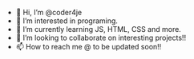 - 👋 Hi, I’m @coder4je
- 👀 I’m interested in programing.
- 🌱 I’m currently learning JS, HTML, CSS and more. 
- 💞️ I’m looking to collaborate on interesting projects!!
- 📫 How to reach me @ to be updated soon!!

<!---
coder4je/coder4je is a ✨ special ✨ repository because its `README.md` (this file) appears on your GitHub profile.
You can click the Preview link to take a look at your changes.
--->
